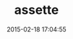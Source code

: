 ---
layout: post
title:  "assette"
repo:   "Talby/assette"
date:   2015-02-18 17:04:55
gemurl: http://github.com/Talby/assette
---